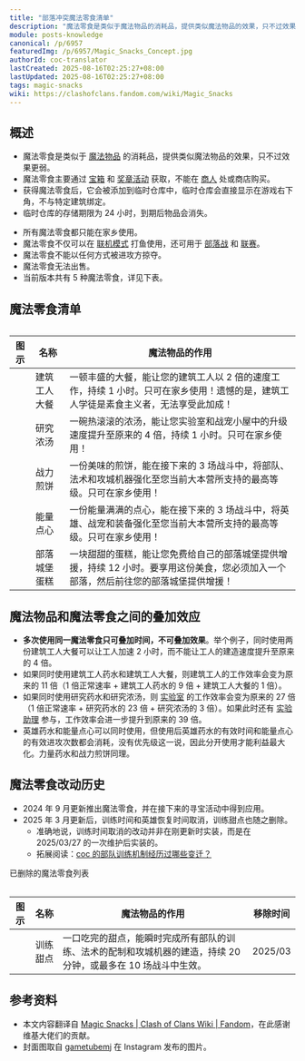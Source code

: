 ```yaml
---
title: "部落冲突魔法零食清单"
description: "魔法零食是类似于魔法物品的消耗品，提供类似魔法物品的效果，只不过效果更弱。魔法零食主要通过宝箱和奖章活动获取。获得魔法零食后，它会被添加到临时仓库中，临时仓库会直接显示在游戏右下角，不与特定建筑绑定。"
module: posts-knowledge
canonical: /p/6957
featuredImg: /p/6957/Magic_Snacks_Concept.jpg
authorId: coc-translator
lastCreated: 2025-08-16T02:25:27+08:00
lastUpdated: 2025-08-16T02:25:27+08:00
tags: magic-snacks
wiki: https://clashofclans.fandom.com/wiki/Magic_Snacks
---
```


## 概述

- 魔法零食是类似于 [魔法物品](/p/1073) 的消耗品，提供类似魔法物品的效果，只不过效果更弱。
- 魔法零食主要通过 [宝箱](/p/6932) 和 [奖章活动](/p/7015) 获取，不能在 [商人](/p/4583) 处或商店购买。
- 获得魔法零食后，它会被添加到临时仓库中，临时仓库会直接显示在游戏右下角，不与特定建筑绑定。
- 临时仓库的存储期限为 24 小时，到期后物品会消失。

<Pic src="/p/6957/Temporary_Storage.jpg" width="940" height="640" alt="coc魔法零食 临时仓库" maxWidth="470px" :lazyLoading="false" />

- 所有魔法零食都只能在家乡使用。
- 魔法零食不仅可以在 [联机模式](/p/6463) 打鱼使用，还可用于 [部落战](/p/588) 和 [联赛](/p/833)。
- 魔法零食不能以任何方式被进攻方掠夺。
- 魔法零食无法出售。
- 当前版本共有 5 种魔法零食，详见下表。

## 魔法零食清单

<Table maxWidth="650px">
    <table>
        <thead>
        <tr>
            <th class="cp-table-col-icon">图示</th>
            <th class="cp-table-col-name">名称</th>
            <th class="cp-table-col-description">魔法物品的作用</th>
        </tr>
        </thead>
        <tbody>
        <tr>
            <td class="cp-table-col-icon">
                <Pic src="/p/6957/Builder_Bite.png" alt="建筑工人大餐" width="208" height="203" />
            </td>
            <td class="cp-table-col-name">建筑工人大餐</td>
            <td class="cp-table-col-description">一顿丰盛的大餐，能让您的建筑工人以 2 倍的速度工作，持续 1 小时。只可在家乡使用！遗憾的是，建筑工人学徒是素食主义者，无法享受此加成！</td>
        </tr>
        <tr>
            <td class="cp-table-col-icon">
                <Pic src="/p/6957/Study_Soup.png" alt="研究浓汤" width="231" height="182" />
            </td>
            <td class="cp-table-col-name">研究浓汤</td>
            <td class="cp-table-col-description">一碗热滚滚的浓汤，能让您实验室和战宠小屋中的升级速度提升至原来的 4 倍，持续 1 小时。只可在家乡使用！</td>
        </tr>
        <tr>
            <td class="cp-table-col-icon">
                <Pic src="/p/6957/Power_Pancakes.png" alt="战力煎饼" width="204" height="215" />
            </td>
            <td class="cp-table-col-name">战力煎饼</td>
            <td class="cp-table-col-description">一份美味的煎饼，能在接下来的 3 场战斗中，将部队、法术和攻城机器强化至您当前大本营所支持的最高等级。只可在家乡使用！</td>
        </tr>
        <tr>
            <td class="cp-table-col-icon">
                <Pic src="/p/6957/Mighty_Morsel.png" alt="能量点心" width="204" height="212" />
            </td>
            <td class="cp-table-col-name">能量点心</td>
            <td class="cp-table-col-description">一份能量满满的点心，能在接下来的 3 场战斗中，将英雄、战宠和装备强化至您当前大本营所支持的最高等级。只可在家乡使用！</td>
        </tr>
        <tr>
            <td class="cp-table-col-icon">
                <Pic src="/p/6957/Clan_Castle_Cake.png" alt="部落城堡蛋糕" width="204" height="212" />
            </td>
            <td class="cp-table-col-name">部落城堡蛋糕</td>
            <td class="cp-table-col-description">一块甜甜的蛋糕，能让您免费给自己的部落城堡提供增援，持续 12 小时。要享用这份美食，您必须加入一个部落，然后前往您的部落城堡提供增援！</td>
        </tr>
        </tbody>
    </table>
</Table>

## 魔法物品和魔法零食之间的叠加效应

- **多次使用同一魔法零食只可叠加时间，不可叠加效果**。举个例子，同时使用两份建筑工人大餐可以让工人加速 2 小时，而不能让工人的建造速度提升至原来的 4 倍。
- 如果同时使用建筑工人药水和建筑工人大餐，则建筑工人的工作效率会变为原来的 11 倍（1 倍正常速率 + 建筑工人药水的 9 倍 + 建筑工人大餐的 1 倍）。
- 如果同时使用研究药水和研究浓汤，则 [实验室](/upgrade/0483-Laboratory) 的工作效率会变为原来的 27 倍（1 倍正常速率 + 研究药水的 23 倍 + 研究浓汤的 3 倍）。如果此时还有 [实验助理](/upgrade/0800-Lab-Assistant) 参与，工作效率会进一步提升到原来的 39 倍。
- 英雄药水和能量点心可以同时使用，但使用后英雄药水的有效时间和能量点心的有效进攻次数都会消耗，没有优先级这一说，因此分开使用才能利益最大化。力量药水和战力煎饼同理。

## 魔法零食改动历史

- 2024 年 9 月更新推出魔法零食，并在接下来的寻宝活动中得到应用。
- 2025 年 3 月更新后，训练时间和英雄恢复时间取消，训练甜点也随之删除。
  - 准确地说，训练时间取消的改动并非在刚更新时实装，而是在 2025/03/27 的一次维护后实装的。
  - 拓展阅读：[coc 的部队训练机制经历过哪些变迁？](/p/4727)

<PCenter>已删除的魔法零食列表</PCenter>

<Table maxWidth="750px">
    <table>
        <thead>
        <tr>
            <th class="cp-table-col-icon">图示</th>
            <th class="cp-table-col-name">名称</th>
            <th class="cp-table-col-description">魔法物品的作用</th>
            <th>移除时间</th>
        </tr>
        </thead>
        <tbody>
        <tr>
            <td class="cp-table-col-icon">
                <Pic src="/p/6957/Training_Treat.png" alt="训练甜点" width="224" height="208" />
            </td>
            <td class="cp-table-col-name">训练甜点</td>
            <td class="cp-table-col-description">一口吃完的甜点，能瞬时完成所有部队的训练、法术的配制和攻城机器的建造，持续 20 分钟，或最多在 10 场战斗中生效。</td>
            <td>2025/03</td>
        </tr>
        </tbody>
    </table>
</Table>

## 参考资料

- 本文内容翻译自 [Magic Snacks | Clash of Clans Wiki | Fandom](https://clashofclans.fandom.com/wiki/Magic_Snacks)，在此感谢维基大佬们的贡献。
- 封面图取自 [gametubemj](https://www.instagram.com/gametubemj/) 在 Instagram 发布的图片。